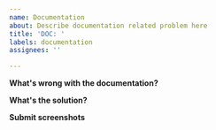 ```yaml
---
name: Documentation
about: Describe documentation related problem here
title: 'DOC: '
labels: documentation
assignees: ''

---
```


**What's wrong with the documentation?**

**What's the solution?**

**Submit screenshots**
